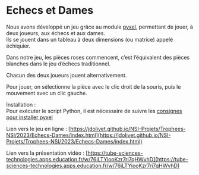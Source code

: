 # Echecs et Dames

Nous avons développé un jeu grâce au module [pyxel](https://github.com/kitao/pyxel/blob/main/docs/README.fr.md), permettant de jouer, à deux joueurs, aux échecs et aux dames.  
Ils se jouent dans un tableau à deux dimensions (ou matrice) appelé échiquier.  

Dans notre jeu, les pièces roses commencent, c’est l’équivalent des pièces blanches dans le jeu d’échecs traditionnel.  

Chacun des deux joueurs jouent alternativement.

Pour jouer, on sélectionne la pièce avec le clic droit de la souris, puis le mouvement avec un clic gauche.

Installation :  
Pour exécuter le script Python, il est nécessaire de suivre les [consignes pour installer pyxel](https://github.com/kitao/pyxel/blob/main/docs/README.fr.md#comment-installer)

Lien vers le jeu en ligne : [https://jdolivet.github.io/NSI-Projets/Trophees-NSI/2023/Echecs-Dames/index.html](https://jdolivet.github.io/NSI-Projets/Trophees-NSI/2023/Echecs-Dames/index.html)

Lien vers la présentation vidéo : [https://tube-sciences-technologies.apps.education.fr/w/76iLTYiooKzr7ri7qHWvhD](https://tube-sciences-technologies.apps.education.fr/w/76iLTYiooKzr7ri7qHWvhD)
